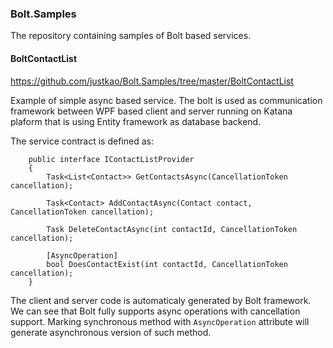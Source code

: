 ### Bolt.Samples
The repository containing samples of Bolt based services.

#### BoltContactList
<https://github.com/justkao/Bolt.Samples/tree/master/BoltContactList>

Example of simple async based service. The bolt is used as communication framework between WPF based client 
and server running on Katana plaform that is using Entity framework as database backend. 

The service contract is defined as:

```
    public interface IContactListProvider
    {
        Task<List<Contact>> GetContactsAsync(CancellationToken cancellation);

        Task<Contact> AddContactAsync(Contact contact, CancellationToken cancellation);

        Task DeleteContactAsync(int contactId, CancellationToken cancellation);

        [AsyncOperation]
        bool DoesContactExist(int contactId, CancellationToken cancellation);
    }
```

The client and server code is automaticaly generated by Bolt framework. We can see that Bolt fully supports async operations with cancellation support. 
Marking synchronous method with `AsyncOperation` attribute will generate asynchronous version of such method.
